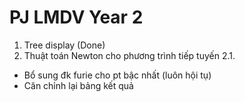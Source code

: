 # PJ LMDV Year 2
1. Tree display (Done)
2. Thuật toán Newton cho phương trình tiếp tuyến
2.1.
+ Bổ sung đk furie cho pt bậc nhất (luôn hội tụ)
+ Căn chỉnh lại bảng kết quả
